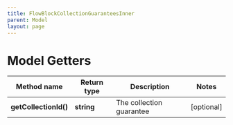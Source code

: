 ```yaml
---
title: FlowBlockCollectionGuaranteesInner
parent: Model
layout: page
---
```


# Model Getters

Method name | Return type | Description | Notes
------------ | ------------- | ------------- | -------------
**getCollectionId()** | **string** | The collection guarantee | [optional]


